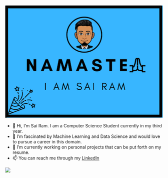 <p align="center">
  <img src="image.png" width="650" title="Hello There!!">
</p>

- 👋 Hi, I’m Sai Ram. I am a Computer Science Student currently in my third year.
- 👀 I’m fascinated by Machine Learning and Data Science and would love to pursue a career in this domain.
- 🌱 I’m currently working on personal projects that can be put forth on my resume.
- 📫 You can reach me through my [LinkedIn](https://www.linkedin.com/in/am-ram/)
<a href="https://github.com/am-ram/github-readme-stats">
  <img align="center" src="https://github-readme-stats.vercel.app/api/pin/?username=am-ram&repo=github-readme-stats" />
</a>
<!-- - 💞️ I’m looking to collaborate on ... -->


<!---
am-ram/am-ram is a ✨ special ✨ repository because its `README.md` (this file) appears on your GitHub profile.
You can click the Preview link to take a look at your changes.
--->
